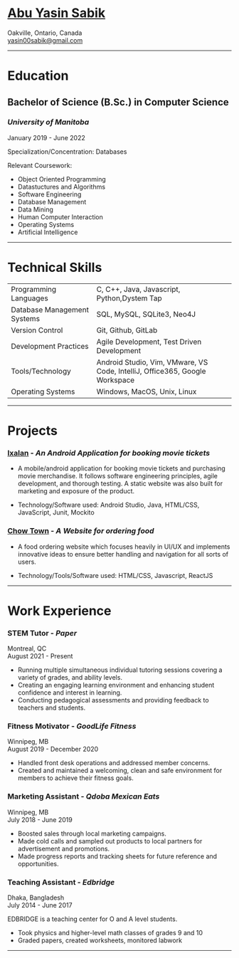 # [Abu Yasin Sabik](https://www.linkedin.com/in/yasinsabik/)  
Oakville, Ontario, Canada  
yasin00sabik@gmail.com

---

# Education

## **Bachelor of Science (B.Sc.) in Computer Science**  
### ***University of Manitoba***   
January 2019 - June 2022  

Specialization/Concentration: Databases

Relevant Coursework:
* Object Oriented Programming
* Datastuctures and Algorithms
* Software Engineering
* Database Management
* Data Mining
* Human Computer Interaction
* Operating Systems
* Artificial Intelligence

---

# Technical Skills

|  |  |
| --- | --- |
| Programming Languages | C, C++, Java, Javascript, Python,Dystem Tap |
| Database Management Systems | SQL, MySQL, SQLite3, Neo4J |
| Version Control | Git, Github, GitLab |
| Development Practices | Agile Development, Test Driven Development |
| Tools/Technology | Android Studio, Vim, VMware, VS Code, IntelliJ, Office365, Google Workspace |
| Operating Systems | Windows, MacOS, Unix, Linux |

---

# Projects

### **[Ixalan](https://github.com/yasbik/Ixalan)** - *An Android Application for booking movie tickets*

* A mobile/android application for booking movie tickets and purchasing movie merchandise. It follows software engineering principles, agile development, and thorough testing. A static website was also built for marketing and exposure of the product.

* Technology/Software used: Android Studio, Java, HTML/CSS, JavaScript, Junit, Mockito

### **[Chow Town](https://github.com/yasbik/Chow-Town)** - *A Website for ordering food*

* A food ordering website which focuses heavily in UI/UX and implements innovative ideas to ensure better handling and navigation for all sorts of users.

* Technology/Tools/Software used: HTML/CSS, Javascript, ReactJS

---

# Work Experience 

### **STEM Tutor** - *Paper*  
Montreal, QC  
August 2021 - Present

* Running multiple simultaneous individual tutoring sessions covering a variety of grades, and ability levels.
* Creating an engaging learning environment and enhancing student confidence and interest in learning.
* Conducting pedagogical assessments and providing feedback to teachers and students.


### **Fitness Motivator** - *GoodLife Fitness*  
Winnipeg, MB  
August 2019 - December 2020

* Handled front desk operations and addressed member concerns.
* Created and maintained a welcoming, clean and safe environment for members to achieve their fitness goals.

### **Marketing Assistant** - *Qdoba Mexican Eats*  
Winnipeg, MB  
July 2018 - June 2019

* Boosted sales through local marketing campaigns.
* Made cold calls and sampled out products to local partners for advertisement and promotions.
* Made progress reports and tracking sheets for future reference and opportunities.

### **Teaching Assistant** - *Edbridge*  
Dhaka, Bangladesh  
July 2014 - June 2017

EDBRIDGE is a teaching center for O and A level students.
* Took physics and higher-level math classes of grades 9 and 10
* Graded papers, created worksheets, monitored labwork

---
                                                    
